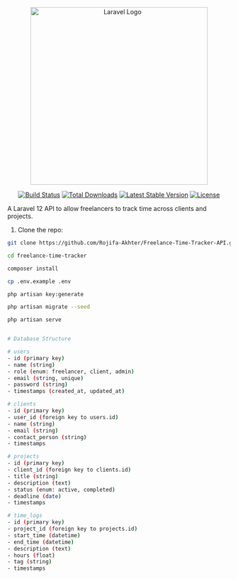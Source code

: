 <p align="center"><a href="https://laravel.com" target="_blank"><img src="https://raw.githubusercontent.com/laravel/art/master/logo-lockup/5%20SVG/2%20CMYK/1%20Full%20Color/laravel-logolockup-cmyk-red.svg" width="400" alt="Laravel Logo"></a></p>

<p align="center">
<a href="https://github.com/laravel/framework/actions"><img src="https://github.com/laravel/framework/workflows/tests/badge.svg" alt="Build Status"></a>
<a href="https://packagist.org/packages/laravel/framework"><img src="https://img.shields.io/packagist/dt/laravel/framework" alt="Total Downloads"></a>
<a href="https://packagist.org/packages/laravel/framework"><img src="https://img.shields.io/packagist/v/laravel/framework" alt="Latest Stable Version"></a>
<a href="https://packagist.org/packages/laravel/framework"><img src="https://img.shields.io/packagist/l/laravel/framework" alt="License"></a>
</p>

<!-- Freelance Time Tracker API -->

A Laravel 12 API to allow freelancers to track time across clients and projects.

1. Clone the repo:

```bash
git clone https://github.com/Rojifa-Akhter/Freelance-Time-Tracker-API.git

cd freelance-time-tracker

composer install

cp .env.example .env

php artisan key:generate

php artisan migrate --seed

php artisan serve


# Database Structure

# users
- id (primary key)
- name (string)
- role (enum: freelancer, client, admin)
- email (string, unique)
- password (string)
- timestamps (created_at, updated_at)

# clients
- id (primary key)
- user_id (foreign key to users.id)
- name (string)
- email (string)
- contact_person (string)
- timestamps

# projects
- id (primary key)
- client_id (foreign key to clients.id)
- title (string)
- description (text)
- status (enum: active, completed)
- deadline (date)
- timestamps

# time_logs
- id (primary key)
- project_id (foreign key to projects.id)
- start_time (datetime)
- end_time (datetime)
- description (text)
- hours (float)
- tag (string)
- timestamps


